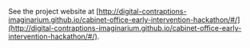See the project website at [http://digital-contraptions-imaginarium.github.io/cabinet-office-early-intervention-hackathon/#/](http://digital-contraptions-imaginarium.github.io/cabinet-office-early-intervention-hackathon/#/).